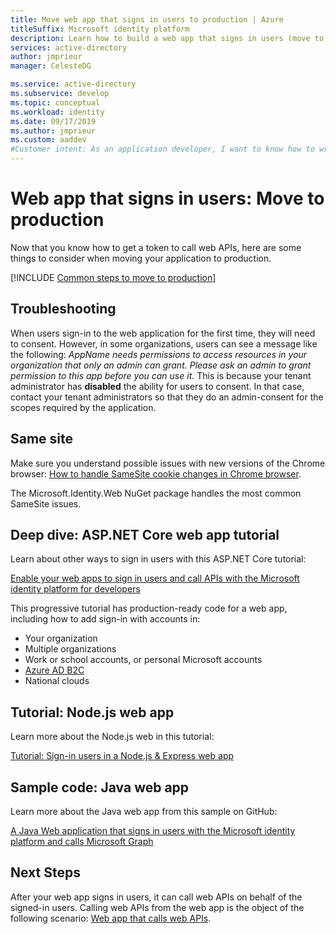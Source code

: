 ```yaml
---
title: Move web app that signs in users to production | Azure
titleSuffix: Microsoft identity platform
description: Learn how to build a web app that signs in users (move to production)
services: active-directory
author: jmprieur
manager: CelesteDG

ms.service: active-directory
ms.subservice: develop
ms.topic: conceptual
ms.workload: identity
ms.date: 09/17/2019
ms.author: jmprieur
ms.custom: aaddev 
#Customer intent: As an application developer, I want to know how to write a web app that signs in users by using the Microsoft identity platform.
---
```


# Web app that signs in users: Move to production

Now that you know how to get a token to call web APIs, here are some things to consider when moving your application to production.

[!INCLUDE [Common steps to move to production](../../../includes/active-directory-develop-scenarios-production.md)]

## Troubleshooting
When users sign-in to the web application for the first time, they will need to consent. However, in some organizations, users can see a message like the following:
*AppName needs permissions to access resources in your organization that only an admin can grant. Please ask an admin to grant permission to this app before you can use it.*
This is because your tenant administrator has **disabled** the ability for users to consent. In that case, contact your tenant administrators so that they do an admin-consent for the scopes required by the application.

## Same site

Make sure you understand possible issues with new versions of the Chrome browser:
[How to handle SameSite cookie changes in Chrome browser](howto-handle-samesite-cookie-changes-chrome-browser.md).

The Microsoft.Identity.Web NuGet package handles the most common SameSite issues.

## Deep dive: ASP.NET Core web app tutorial

Learn about other ways to sign in users with this ASP.NET Core tutorial: 

[Enable your web apps to sign in users and call APIs with the Microsoft identity platform for developers](https://github.com/Azure-Samples/ms-identity-aspnetcore-webapp-tutorial)

This progressive tutorial has production-ready code for a web app, including how to add sign-in with accounts in:

- Your organization
- Multiple organizations
- Work or school accounts, or personal Microsoft accounts
- [Azure AD B2C](../../active-directory-b2c/overview.md)
- National clouds

## Tutorial: Node.js web app

Learn more about the Node.js web in this tutorial:

[Tutorial: Sign-in users in a Node.js & Express web app](https://docs.microsoft.com/azure/active-directory/develop/tutorial-v2-nodejs-webapp-msal)

## Sample code: Java web app

Learn more about the Java web app from this sample on GitHub: 

[A Java Web application that signs in users with the Microsoft identity platform and calls Microsoft Graph](https://github.com/Azure-Samples/ms-identity-java-webapp)

## Next Steps

After your web app signs in users, it can call web APIs on behalf of the signed-in users. Calling web APIs from the web app is the object of the following scenario: 
[Web app that calls web APIs](scenario-web-app-call-api-overview.md).